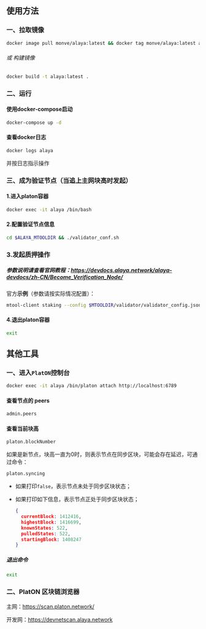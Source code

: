 ## 使用方法



### 一、拉取镜像

```bash
docker image pull monve/alaya:latest && docker tag monve/alaya:latest alaya:latest && docker rmi monve/alaya:latest
```

###### 或 构建镜像

```bash
docker build -t alaya:latest .
```



### 二、运行

#### 使用docker-compose启动

```bash
docker-compose up -d
```

#### 查看docker日志

```bash
docker logs alaya
```

并按日志指示操作

#### 

### 三、成为验证节点（当追上主网块高时发起）

#### 1.进入platon容器

```bash
docker exec -it alaya /bin/bash
```

#### 2.配置验证节点信息

```bash
cd $ALAYA_MTOOLDIR && ./validator_conf.sh
```

### 3.发起质押操作

##### 参数说明请查看官网教程：https://devdocs.alaya.network/alaya-devdocs/zh-CN/Become_Verification_Node/

官方**示例**（参数请按实际情况配置）：

```bash
mtool-client staking --config $MTOOLDIR/validator/validator_config.json --keystore $MTOOLDIR/keystore/staking.json --amount 10000 --benefit_address xxx196278ns22j23awdfj9f2d4vz0pedld8a2fzwwj --delegated_reward_rate 5000 --node_name myNode --website www.mywebsite.com --details myNodeDescription --external_id 121412312
```

#### 4.退出platon容器

```bash
exit
```





## 其他工具

### 一、进入`PlatON`控制台

```bash
docker exec -it alaya /bin/platon attach http://localhost:6789
```

#### 查看节点的 peers

```bash
admin.peers
```

#### 查看当前块高

```bash
platon.blockNumber
```

如果是新节点，块高一直为0时，则表示节点在同步区块，可能会存在延迟，可通过命令：

```bash
platon.syncing
```

- 如果打印`false`，表示节点未处于同步区块状态；

- 如果打印如下信息，表示节点正处于同步区块状态；

  ```json
  {
    currentBlock: 1412416,
    highestBlock: 1416699,
    knownStates: 522,
    pulledStates: 522,
    startingBlock: 1408247
  }
  ```

##### 退出命令

```bash
exit
```



### 二、PlatON 区块链浏览器

主网：https://scan.platon.network/

开发网：https://devnetscan.alaya.network
